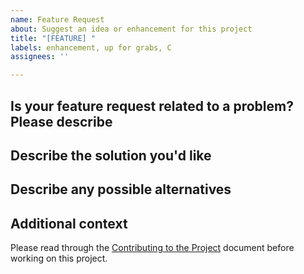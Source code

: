 ```yaml
---
name: Feature Request
about: Suggest an idea or enhancement for this project
title: "[FEATURE] "
labels: enhancement, up for grabs, C
assignees: ''

---
```


## Is your feature request related to a problem? Please describe
<!-- A clear and concise description of what the problem is. Ex. I'm always frustrated when [...] -->

## Describe the solution you'd like
<!-- A clear and concise description of what you want to happen. -->

## Describe any possible alternatives
<!-- A clear and concise description of any alternative solutions. -->

## Additional context
<!-- Add any other context or screenshots about the feature request here.-->

Please read through the [Contributing to the Project](../../CONTRIBUTING.md) document before working on this project.
